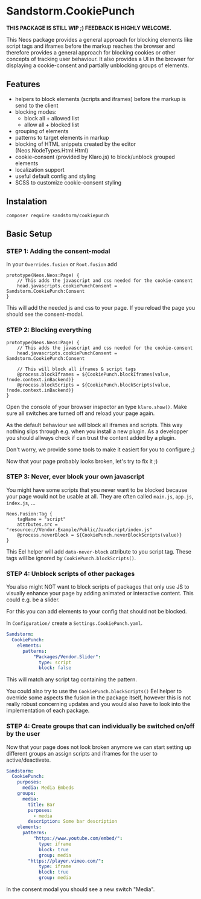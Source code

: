 # Sandstorm.CookiePunch

**THIS PACKAGE IS STILL WIP ;) FEEDBACK IS HIGHLY WELCOME.**

This Neos package provides a general approach for blocking elements like script tags and iframes before the markup reaches the browser and therefore provides a general approach for blocking cookies or other concepts of tracking user behaviour. It also provides a UI in the browser for displaying a cookie-consent and partially unblocking groups of elements.

## Features

* helpers to block elements (scripts and iframes) before the markup is send to the client
* blocking modes:
    * block all + allowed list
    * allow all + blocked list
* grouping of elements
* patterns to target elements in markup
* blocking of HTML snippets created by the editor (Neos.NodeTypes.Html:Html)
* cookie-consent (provided by Klaro.js) to block/unblock grouped elements 
* localization support
* useful default config and styling
* SCSS to customize cookie-consent styling

## Instalation

`composer require sandstorm/cookiepunch`

## Basic Setup

### STEP 1: Adding the consent-modal

In your `Overrides.fusion` or `Root.fusion` add

```neosfusion
prototype(Neos.Neos:Page) {
    // This adds the javascript and css needed for the cookie-consent
    head.javascripts.cookiePunchConsent = Sandstorm.CookiePunch:Consent
}
```

This will add the needed js and css to your page. If you reload the page you should see the consent-modal.

### STEP 2: Blocking everything

```neosfusion
prototype(Neos.Neos:Page) {
    // This adds the javascript and css needed for the cookie-consent
    head.javascripts.cookiePunchConsent = Sandstorm.CookiePunch:Consent
    
    // This will block all iframes & script tags
    @process.blockIframes = ${CookiePunch.blockIframes(value, !node.context.inBackend)}
    @process.blockScripts = ${CookiePunch.blockScripts(value, !node.context.inBackend)}
}
```

Open the console of your browser inspector an type `klaro.show()`. Make sure all switches are turned off and reload your page again.

As the default behaviour we will block all iframes and scripts. This way nothing slips through e.g. when you install a new plugin. As a developper you should allways check if can trust the content added by a plugin. 

Don't worry, we provide some tools to make it easiert for you to configure ;)

Now that your page probably looks broken, let's try to fix it ;)

### STEP 3: Never, ever block your own javascript

You might have some scripts that you never want to be blocked because your page would not be usable at all. They are often called `main.js`, `app.js`, `index.js`, ...


```neosfusion
Neos.Fusion:Tag {
    tagName = "script"
    attrbutes.src = "resource://Vendor.Example/Public/JavaScript/index.js"
    @process.neverBlock = ${CookiePunch.neverBlockScripts(value)}
}
```

This Eel helper will add `data-never-block` attribute to you script tag. These tags will be ignored by `CookiePunch.blockScripts()`.

### STEP 4: Unblock scripts of other packages

You also might NOT want to block scripts of packages that only use JS to visually enhance your page by adding animated or interactive content. This could e.g. be a slider.

For this you can add elements to your config that should not be blocked.

In `Configuration/` create a `Settings.CookiePunch.yaml`.


```yaml
Sandstorm:
  CookiePunch:
    elements:
      patterns:
	      "Packages/Vendor.Slider":
	        type: script
	        block: false
```

This will match any script tag containing the pattern.

You could also try to use the `CookiePunch.blockScripts()` Eel helper to override some aspects the fusion in the package itself, however this is not really robust concerning updates and you would also have to look into the implementation of each package.

### STEP 4: Create groups that can individually be switched on/off by the user

Now that your page does not look broken anymore we can start setting up different groups an assign scripts and iframes for the user to active/deactivete.

```yaml
Sandstorm:
  CookiePunch:
    purposes:
      media: Media Embeds
    groups:
      media:
        title: Bar
        purposes:
          - media
        description: Some bar description
    elements:
      patterns:
	      "https://www.youtube.com/embed/":
	        type: iframe
	        block: true
	        group: media
        "https://player.vimeo.com/":
        	type: iframe
        	block: true
        	group: media
```

In the consent modal you should see a new switch "Media".

